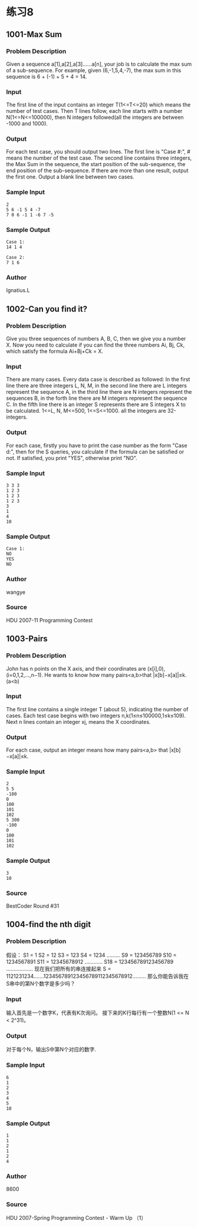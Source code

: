 # 练习8

## 1001-Max Sum

### Problem Description

Given a sequence a[1],a[2],a[3]......a[n], your job is to calculate the max sum of a sub-sequence. For example, given (6,-1,5,4,-7), the max sum in this sequence is 6 + (-1) + 5 + 4 = 14.

### Input

The first line of the input contains an integer T(1<=T<=20) which means the number of test cases. Then T lines follow, each line starts with a number N(1<=N<=100000), then N integers followed(all the integers are between -1000 and 1000).

### Output

For each test case, you should output two lines. The first line is "Case #:", # means the number of the test case. The second line contains three integers, the Max Sum in the sequence, the start position of the sub-sequence, the end position of the sub-sequence. If there are more than one result, output the first one. Output a blank line between two cases.

### Sample Input

```
2
5 6 -1 5 4 -7
7 0 6 -1 1 -6 7 -5
```

### Sample Output

```
Case 1:
14 1 4

Case 2:
7 1 6
```

### Author

Ignatius.L

## 1002-Can you find it?

### Problem Description

Give you three sequences of numbers A, B, C, then we give you a number X. Now you need to calculate if you can find the three numbers Ai, Bj, Ck, which satisfy the formula Ai+Bj+Ck = X.

### Input

There are many cases. Every data case is described as followed: In the first line there are three integers L, N, M, in the second line there are L integers represent the sequence A, in the third line there are N integers represent the sequences B, in the forth line there are M integers represent the sequence C. In the fifth line there is an integer S represents there are S integers X to be calculated. 1<=L, N, M<=500, 1<=S<=1000. all the integers are 32-integers.

### Output

For each case, firstly you have to print the case number as the form "Case d:", then for the S queries, you calculate if the formula can be satisfied or not. If satisfied, you print "YES", otherwise print "NO".

### Sample Input

```
3 3 3
1 2 3
1 2 3
1 2 3
3
1
4
10
```

### Sample Output

```
Case 1:
NO
YES
NO
```

### Author

wangye

### Source

HDU 2007-11 Programming Contest

## 1003-Pairs

### Problem Description

John has n points on the X axis, and their coordinates are (x[i],0),(i=0,1,2,…,n−1). He wants to know how many pairs<a,b>that |x[b]−x[a]|≤k.(a<b)

### Input

The first line contains a single integer T (about 5), indicating the number of cases.
Each test case begins with two integers n,k(1≤n≤100000,1≤k≤109).
Next n lines contain an integer x[i](−109≤x[i]≤109), means the X coordinates.

### Output

For each case, output an integer means how many pairs<a,b> that |x[b]−x[a]|≤k.

### Sample Input

```
2
5 5
-100
0
100
101
102
5 300
-100
0
100
101
102
```

### Sample Output

```
3
10
```

### Source

BestCoder Round #31

## 1004-find the nth digit

### Problem Description

假设：
S1 = 1
S2 = 12
S3 = 123
S4 = 1234
.........
S9 = 123456789
S10 = 1234567891
S11 = 12345678912
............
S18 = 123456789123456789
..................
现在我们把所有的串连接起来
S = 1121231234.......123456789123456789112345678912.........
那么你能告诉我在S串中的第N个数字是多少吗？

### Input

输入首先是一个数字K，代表有K次询问。
接下来的K行每行有一个整数N(1 <= N < 2^31)。

### Output

对于每个N，输出S中第N个对应的数字.

### Sample Input

```
6
1
2
3
4
5
10
```

### Sample Output

```
1
1
2
1
2
4
```

### Author

8600

### Source

HDU 2007-Spring Programming Contest - Warm Up （1）